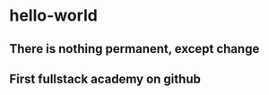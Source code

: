 # hello-world
## There is nothing permanent, except change
First fullstack academy on github
 --



